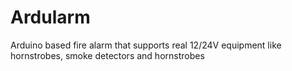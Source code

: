 # Ardularm
Arduino based fire alarm that supports real 12/24V equipment like hornstrobes, smoke detectors and hornstrobes

